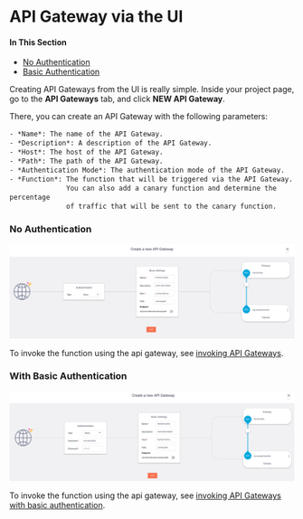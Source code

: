 # API Gateway via the UI

#### In This Section

- [No Authentication](#none-auth)
- [Basic Authentication](#basic-auth)

Creating API Gateways from the UI is really simple.
Inside your project page, go to the **API Gateways** tab, and click **NEW API Gateway**.

There, you can create an API Gateway with the following parameters:

    - *Name*: The name of the API Gateway.
    - *Description*: A description of the API Gateway.
    - *Host*: The host of the API Gateway.
    - *Path*: The path of the API Gateway.
    - *Authentication Mode*: The authentication mode of the API Gateway.
    - *Function*: The function that will be triggered via the API Gateway. 
                  You can also add a canary function and determine the percentage 
                  of traffic that will be sent to the canary function.

<a id="none-auth"></a>
### No Authentication

![api-gateway](/docs/assets/images/api-gateway-ui-none.png)

To invoke the function using the api gateway, see [invoking API Gateways](/docs/references/api-gateway/http.md#invoke-none).

<a id="basic-auth"></a>
### With Basic Authentication

![api-gateway-basic-auth](/docs/assets/images/api-gateway-ui-basic-auth.png)

To invoke the function using the api gateway, see [invoking API Gateways with basic authentication](/docs/references/api-gateway/http.md#invoke-basic).